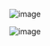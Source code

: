 ![image](https://github.com/Thanh10101/count/assets/90306525/b79fcd1f-6360-4f2d-9a0c-b062b19ca3b9)

![image](https://github.com/Thanh10101/count/assets/90306525/409e8645-3186-446c-89ad-a946ef6e5468)

